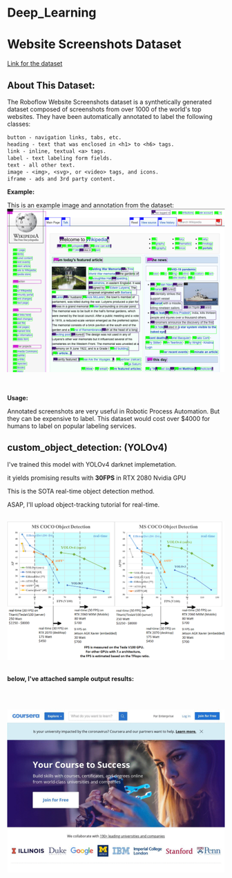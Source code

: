 # Deep_Learning
<h1>Website Screenshots Dataset</h1>
<a target="_blank" href="https://public.roboflow.com/object-detection/website-screenshots"> Link for the dataset </a><br>

<h2>About This Dataset:</h2>

The Roboflow Website Screenshots dataset is a synthetically generated dataset composed of screenshots from over 1000 of the world's top websites. They have been automatically annotated to label the following classes:

    button - navigation links, tabs, etc.
    heading - text that was enclosed in <h1> to <h6> tags.
    link - inline, textual <a> tags.
    label - text labeling form fields.
    text - all other text.
    image - <img>, <svg>, or <video> tags, and icons.
    iframe - ads and 3rd party content.

<p><b>Example:</b></p>

This is an example image and annotation from the dataset:
<img src="sample.png"><br><br><br>

<p><b>Usage:</b></p>

Annotated screenshots are very useful in Robotic Process Automation. But they can be expensive to label. This dataset would cost over $4000 for humans to label on popular labeling services.

<h2><b>custom_object_detection: (YOLOv4)</b></h2>

I've trained this model with YOLOv4 darknet implemetation.

it yields promising results with <b>30FPS</b> in RTX 2080 Nvidia GPU

This is the SOTA real-time object detection method.

ASAP, I'll upload object-tracking tutorial for real-time.
<br><br>

<img src="yolov4.png"> <br><br>

<p><b> below, I've attached sample output results: </b></p> <br><br>

![](website_text_detect_yolov4.gif)<br><br>
